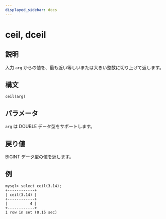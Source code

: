 ```yaml
---
displayed_sidebar: docs
---
```


# ceil, dceil

## 説明

入力 `arg` からの値を、最も近い等しいまたは大きい整数に切り上げて返します。

## 構文

```Shell
ceil(arg)
```

## パラメータ

`arg` は DOUBLE データ型をサポートします。

## 戻り値

BIGINT データ型の値を返します。

## 例

```Plain
mysql> select ceil(3.14);
+------------+
| ceil(3.14) |
+------------+
|          4 |
+------------+
1 row in set (0.15 sec)
```